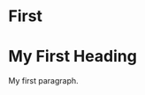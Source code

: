 # First
<!DOCTYPE html>
<html>
<body>

<h1>My First Heading</h1>
<p>My first paragraph.</p>

</body>
</html>
